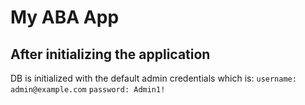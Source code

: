 # My ABA App

## After initializing the application

DB is initialized with the default admin credentials which is:
`username: admin@example.com`
`password: Admin1!`
